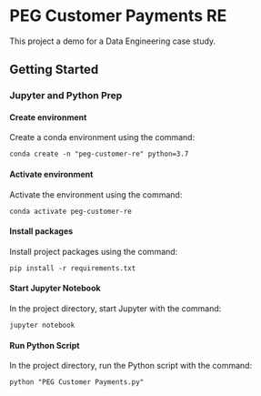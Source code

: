 # PEG Customer Payments RE
This project a demo for a Data Engineering case study.

## Getting Started
### Jupyter and Python Prep
#### Create environment
Create a conda environment using the command:
```
conda create -n "peg-customer-re" python=3.7
```

#### Activate environment

Activate the environment using the command:
```
conda activate peg-customer-re
```

#### Install packages

Install project packages using the command:
```
pip install -r requirements.txt
```

#### Start Jupyter Notebook
In the project directory, start Jupyter with the command:
```
jupyter notebook
```

#### Run Python Script
In the project directory, run the Python script with the command:
```
python "PEG Customer Payments.py"
```